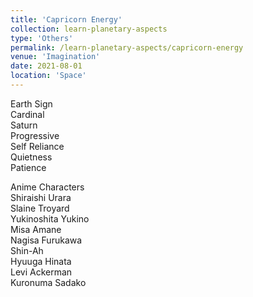 ```yaml
---
title: 'Capricorn Energy'
collection: learn-planetary-aspects
type: 'Others'
permalink: /learn-planetary-aspects/capricorn-energy
venue: 'Imagination'
date: 2021-08-01
location: 'Space'
---
```


Earth Sign  
Cardinal  
Saturn  
Progressive  
Self Reliance  
Quietness  
Patience  
  
Anime Characters  
Shiraishi Urara  
Slaine Troyard  
Yukinoshita Yukino  
Misa Amane  
Nagisa Furukawa  
Shin-Ah  
Hyuuga Hinata  
Levi Ackerman  
Kuronuma Sadako
